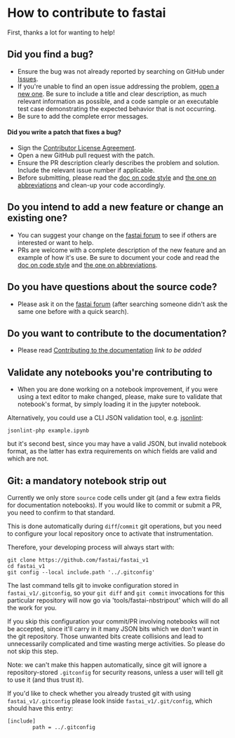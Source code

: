 # How to contribute to fastai

First, thanks a lot for wanting to help!

## Did you find a bug?

* Ensure the bug was not already reported by searching on GitHub under [Issues](https://github.com/fastai/fastai_v1/issues).
* If you're unable to find an open issue addressing the problem, [open a new one](https://github.com/fastai/fastai_v1/issues/new). Be sure to include a title and clear description, as much relevant information as possible, and a code sample or an executable test case demonstrating the expected behavior that is not occurring.
* Be sure to add the complete error messages.

#### Did you write a patch that fixes a bug?

* Sign the [Contributor License Agreement](https://www.clahub.com/agreements/fastai/fastai_v1).
* Open a new GitHub pull request with the patch.
* Ensure the PR description clearly describes the problem and solution. Include the relevant issue number if applicable.
* Before submitting, please read the [doc on code style](https://github.com/fastai/fastai_v1/blob/master/docs/style.md) and [the one on abbreviations](https://github.com/fastai/fastai_v1/blob/master/docs/abbr.md) and clean-up your code accordingly.

## Do you intend to add a new feature or change an existing one?

* You can suggest your change on the [fastai forum](http://forums.fast.ai/) to see if others are interested or want to help.
* PRs are welcome with a complete description of the new feature and an example of how it's use. Be sure to document your code and read the [doc on code style](https://github.com/fastai/fastai_v1/blob/master/docs/style.md) and [the one on abbreviations](https://github.com/fastai/fastai_v1/blob/master/docs/abbr.md).

## Do you have questions about the source code?

* Please ask it on the [fastai forum](http://forums.fast.ai/) (after searching someone didn't ask the same one before with a quick search).

## Do you want to contribute to the documentation?

* Please read [Contributing to the documentation]() *link to be added*

## Validate any notebooks you're contributing to

* When you are done working on a notebook improvement, if you were using a text editor to make  changed, please, make sure to validate that notebook's format, by simply loading it in the jupyter notebook.

Alternatively, you could use a CLI JSON validation tool, e.g. [jsonlint](https://jsonlint.com/):

    jsonlint-php example.ipynb

but it's second best, since you may have a valid JSON, but invalid notebook format, as the latter has extra requirements on which fields are valid and which are not.


## Git: a mandatory notebook strip out

Currently we only store `source` code cells under git (and a few extra fields for documentation notebooks). If you would like to commit or submit a PR, you need to confirm to that standard.

This is done automatically during `diff`/`commit` git operations, but you need to configure your local repository once to activate that instrumentation.

Therefore, your developing process will always start with:

    git clone https://github.com/fastai/fastai_v1
    cd fastai_v1
    git config --local include.path '../.gitconfig'

The last command tells git to invoke configuration stored in `fastai_v1/.gitconfig`, so your `git diff` and `git commit` invocations for this particular repository will now go via 'tools/fastai-nbstripout' which will do all the work for you.

If you skip this configuration your commit/PR involving notebooks will not be accepted, since it'll carry in it many JSON bits which we don't want in the git repository. Those unwanted bits create collisions and lead to unnecessarily complicated and time wasting merge activities. So please do not skip this step.

Note: we can't make this happen automatically, since git will ignore a repository-stored `.gitconfig` for security reasons, unless a user will tell git to use it (and thus trust it).

If you'd like to check whether you already trusted git with using `fastai_v1/.gitconfig` please look inside `fastai_v1/.git/config`, which should have this entry:


```
[include]
        path = ../.gitconfig

```

